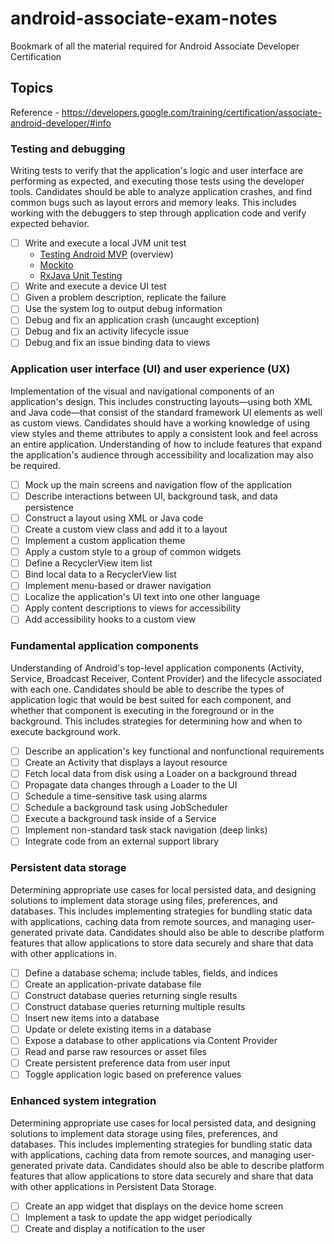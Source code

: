 # android-associate-exam-notes
Bookmark of all the material required for Android Associate Developer Certification

## Topics  
Reference - https://developers.google.com/training/certification/associate-android-developer/#info  

### Testing and debugging
Writing tests to verify that the application's logic and user interface are performing as expected, and executing those tests using the developer tools. Candidates should be able to analyze application crashes, and find common bugs such as layout errors and memory leaks. This includes working with the debuggers to step through application code and verify expected behavior.  
- [ ] Write and execute a local JVM unit test  
	* [Testing Android MVP](https://medium.com/@Miqubel/testing-android-mvp-aa0de6e165e4) (overview)  
	* [Mockito](http://www.vogella.com/tutorials/Mockito/article.html)
	* [RxJava Unit Testing](https://medium.com/mobile-engineering/rxjava-unit-testing-examples-a26af80dfce4)
- [ ] Write and execute a device UI test  
- [ ] Given a problem description, replicate the failure
- [ ] Use the system log to output debug information
- [ ] Debug and fix an application crash (uncaught exception)
- [ ] Debug and fix an activity lifecycle issue
- [ ] Debug and fix an issue binding data to views  

### Application user interface (UI) and user experience (UX)  
Implementation of the visual and navigational components of an application's design. This includes constructing layouts—using both XML and Java code—that consist of the standard framework UI elements as well as custom views. Candidates should have a working knowledge of using view styles and theme attributes to apply a consistent look and feel across an entire application. Understanding of how to include features that expand the application's audience through accessibility and localization may also be required.  
- [ ] Mock up the main screens and navigation flow of the application
- [ ] Describe interactions between UI, background task, and data persistence
- [ ] Construct a layout using XML or Java code
- [ ] Create a custom view class and add it to a layout
- [ ] Implement a custom application theme
- [ ] Apply a custom style to a group of common widgets
- [ ] Define a RecyclerView item list
- [ ] Bind local data to a RecyclerView list
- [ ] Implement menu-based or drawer navigation
- [ ] Localize the application's UI text into one other language
- [ ] Apply content descriptions to views for accessibility
- [ ] Add accessibility hooks to a custom view  

### Fundamental application components

Understanding of Android's top-level application components (Activity, Service, Broadcast Receiver, Content Provider) and the lifecycle associated with each one. Candidates should be able to describe the types of application logic that would be best suited for each component, and whether that component is executing in the foreground or in the background. This includes strategies for determining how and when to execute background work.  

- [ ] Describe an application's key functional and nonfunctional requirements
- [ ] Create an Activity that displays a layout resource
- [ ] Fetch local data from disk using a Loader on a background thread
- [ ] Propagate data changes through a Loader to the UI
- [ ] Schedule a time-sensitive task using alarms
- [ ] Schedule a background task using JobScheduler
- [ ] Execute a background task inside of a Service
- [ ] Implement non-standard task stack navigation (deep links)
- [ ] Integrate code from an external support library  

### Persistent data storage

Determining appropriate use cases for local persisted data, and designing solutions to implement data storage using files, preferences, and databases. This includes implementing strategies for bundling static data with applications, caching data from remote sources, and managing user-generated private data. Candidates should also be able to describe platform features that allow applications to store data securely and share that data with other applications in.

- [ ] Define a database schema; include tables, fields, and indices
- [ ] Create an application-private database file
- [ ] Construct database queries returning single results
- [ ] Construct database queries returning multiple results
- [ ] Insert new items into a database
- [ ] Update or delete existing items in a database
- [ ] Expose a database to other applications via Content Provider
- [ ] Read and parse raw resources or asset files
- [ ] Create persistent preference data from user input
- [ ] Toggle application logic based on preference values  

### Enhanced system integration

Determining appropriate use cases for local persisted data, and designing solutions to implement data storage using files, preferences, and databases. This includes implementing strategies for bundling static data with applications, caching data from remote sources, and managing user-generated private data. Candidates should also be able to describe platform features that allow applications to store data securely and share that data with other applications in Persistent Data Storage.

- [ ] Create an app widget that displays on the device home screen
- [ ] Implement a task to update the app widget periodically
- [ ] Create and display a notification to the user
